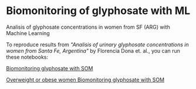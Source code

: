 # Biomonitoring of glyphosate with ML
Analisis of glyphosate concentrations in women from SF (ARG) with Machine Learning

To reproduce results from *"Analisis of urinary glyphosate concentrations in women from Santa Fe, Argentina"* by Florencia Dona et. al., you can run these notebooks:

[Biomonitoring glyphosate with SOM](https://colab.research.google.com/github/sinc-lab/biomonitoring_glifosato_with_ML/blob/main/Biomonitoring_glyphosate_with_SOM.ipynb)

[Overweight or obese women Biomonitoring glyphosate with SOM](https://colab.research.google.com/github/sinc-lab/biomonitoring_glifosato_with_ML/blob/main/Overweight_or_obese_women_Biomonitoring_glyphosate_with_SOM.ipynb)

